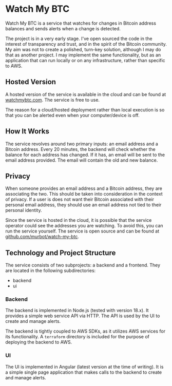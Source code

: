 # Watch My BTC

Watch My BTC is a service that watches for changes in Bitcoin address balances and sends alerts
when a change is detected.

The project is in a very early stage. I've open sourced the code in the interest of
transparency and trust, and in the spirit of the Bitcoin community. My aim was not
to create a polished, turn-key solution, although I may do that as another project. 
I may implement the same functionality, but as an application that can run locally 
or on any infrastructure, rather than specific to AWS.

## Hosted Version

A hosted version of the service is available in the cloud and can be found at
[watchmybtc.com](https://watchmybtc.com). The service is free to use.

The reason for a cloud/hosted deployment rather than local execution is so that you can be
alerted even when your computer/device is off.

## How It Works

The service revolves around two primary inputs: an email address and a Bitcoin address.
Every 20 minutes, the backend will check whether the balance for each address has changed.
If it has, an email will be sent to the email address provided. The email will contain the
old and new balance.

## Privacy

When someone provides an email address and a Bitcoin address, they are associating the two.
This should be taken into consideration in the context of privacy. If a user is does not want
their Bitcoin associated with their personal email address, they should use an email address
not tied to their personal identity.

Since the service is hosted in the cloud, it is possible that the service operator could see
the addresses you are watching. To avoid this, you can run the service yourself. The service
is open source and can be found at [github.com/murbot/watch-my-btc](https://github.com/murbot/watch-my-btc).

## Technology and Project Structure

The service consists of two subprojects: a backend and a frontend. They are located in
the following subdirectories:

* backend
* ui

### Backend

The backend is implemented in Node.js (tested with version 18.x). It provides a simple web service API
via HTTP. The API is used by the UI to create and manage alerts.

The backend is tightly coupled to AWS SDKs, as it utilizes AWS services for its functionality. A `terraform`
directory is included for the purpose of deploying the backend to AWS.

### UI

The UI is implemented in Angular (latest version at the time of writing). It is a simple single
page application that makes calls to the backend to create and manage alerts.
